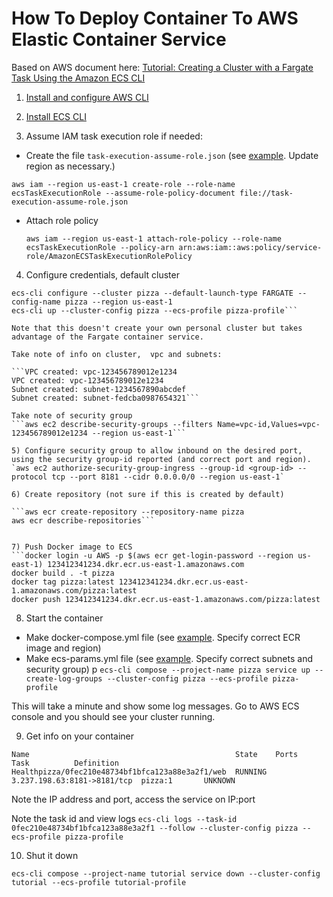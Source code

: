# How To Deploy Container To AWS Elastic Container Service

Based on AWS document here: [Tutorial: Creating a Cluster with a Fargate Task Using the Amazon ECS CLI](https://docs.aws.amazon.com/AmazonECS/latest/developerguide/ecs-cli-tutorial-fargate.html)

1) [Install and configure AWS CLI](https://docs.aws.amazon.com/cli/latest/userguide/cli-environment.html)

2) [Install ECS CLI](https://docs.aws.amazon.com/AmazonECS/latest/developerguide/ECS_CLI_installation.html)

3) Assume IAM task execution role if needed:

- Create the file `task-execution-assume-role.json` (see [example](task-execution-assume-role.json). Update region as necessary.) 

```aws iam --region us-east-1 create-role --role-name ecsTaskExecutionRole --assume-role-policy-document file://task-execution-assume-role.json```

- Attach role policy

  ```aws iam --region us-east-1 attach-role-policy --role-name ecsTaskExecutionRole --policy-arn arn:aws:iam::aws:policy/service-role/AmazonECSTaskExecutionRolePolicy```

4) Configure credentials, default cluster
```ecs-cli configure profile --access-key <access-key> --secret-key <secret-key> --profile-name pizza-profile
ecs-cli configure --cluster pizza --default-launch-type FARGATE --config-name pizza --region us-east-1
ecs-cli up --cluster-config pizza --ecs-profile pizza-profile```

Note that this doesn't create your own personal cluster but takes advantage of the Fargate container service.

Take note of info on cluster,  vpc and subnets:

```VPC created: vpc-123456789012e1234
VPC created: vpc-123456789012e1234
Subnet created: subnet-1234567890abcdef
Subnet created: subnet-fedcba0987654321```

Take note of security group
```aws ec2 describe-security-groups --filters Name=vpc-id,Values=vpc-123456789012e1234 --region us-east-1```

5) Configure security group to allow inbound on the desired port, using the security group-id reported (and correct port and region).
`aws ec2 authorize-security-group-ingress --group-id <group-id> --protocol tcp --port 8181 --cidr 0.0.0.0/0 --region us-east-1`

6) Create repository (not sure if this is created by default)

```aws ecr create-repository --repository-name pizza
aws ecr describe-repositories```


7) Push Docker image to ECS
```docker login -u AWS -p $(aws ecr get-login-password --region us-east-1) 123412341234.dkr.ecr.us-east-1.amazonaws.com
docker build . -t pizza
docker tag pizza:latest 123412341234.dkr.ecr.us-east-1.amazonaws.com/pizza:latest
docker push 123412341234.dkr.ecr.us-east-1.amazonaws.com/pizza:latest
```

8) Start the container 

- Make docker-compose.yml file (see [example](docker-compose.yml). Specify correct ECR image and region)
- Make ecs-params.yml file (see [example](ecs-params.yml). Specify correct subnets and security group)
p
```ecs-cli compose --project-name pizza service up --create-log-groups --cluster-config pizza --ecs-profile pizza-profile```

This will take a minute and show some log messages. Go to AWS ECS console and you should see your cluster running.


9) Get info on your container

```ecs-cli compose --project-name pizza service ps --cluster-config pizza --ecs-profile pizza-profile
Name                                              State    Ports                        Task          Definition  Healthpizza/0fec210e48734bf1bfca123a88e3a2f1/web  RUNNING  3.237.198.63:8181->8181/tcp  pizza:1       UNKNOWN
```

Note the IP address and port, access the service on IP:port

Note the task id and view logs
`ecs-cli logs --task-id 0fec210e48734bf1bfca123a88e3a2f1 --follow --cluster-config pizza --ecs-profile pizza-profile`

10) Shut it down

`ecs-cli compose --project-name tutorial service down --cluster-config tutorial --ecs-profile tutorial-profile`




